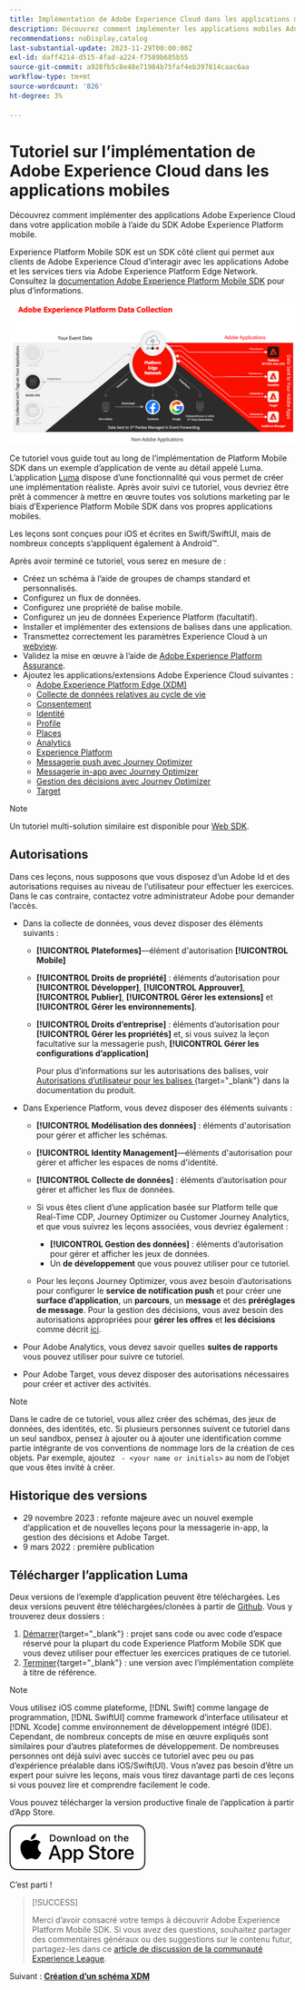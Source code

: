 ```yaml
---
title: Implémentation de Adobe Experience Cloud dans les applications mobiles - Présentation du tutoriel
description: Découvrez comment implémenter les applications mobiles Adobe Experience Cloud. Ce tutoriel vous guide tout au long de l'implémentation des applications Experience Cloud dans un exemple d'application Swift.
recommendations: noDisplay,catalog
last-substantial-update: 2023-11-29T00:00:00Z
exl-id: daff4214-d515-4fad-a224-f7589b685b55
source-git-commit: a928fb5c8e48e71984b75faf4eb397814caac6aa
workflow-type: tm+mt
source-wordcount: '826'
ht-degree: 3%

---
```


# Tutoriel sur l’implémentation de Adobe Experience Cloud dans les applications mobiles

Découvrez comment implémenter des applications Adobe Experience Cloud dans votre application mobile à l’aide du SDK Adobe Experience Platform mobile.

Experience Platform Mobile SDK est un SDK côté client qui permet aux clients de Adobe Experience Cloud d’interagir avec les applications Adobe et les services tiers via Adobe Experience Platform Edge Network. Consultez la [documentation Adobe Experience Platform Mobile SDK](https://developer.adobe.com/client-sdks/home/) pour plus d’informations.

![Architecture](assets/architecture.png)


Ce tutoriel vous guide tout au long de l’implémentation de Platform Mobile SDK dans un exemple d’application de vente au détail appelé Luma. L’application [Luma](https://github.com/Adobe-Marketing-Cloud/Luma-iOS-Mobile-App) dispose d’une fonctionnalité qui vous permet de créer une implémentation réaliste. Après avoir suivi ce tutoriel, vous devriez être prêt à commencer à mettre en œuvre toutes vos solutions marketing par le biais d’Experience Platform Mobile SDK dans vos propres applications mobiles.

Les leçons sont conçues pour iOS et écrites en Swift/SwiftUI, mais de nombreux concepts s’appliquent également à Android™.

Après avoir terminé ce tutoriel, vous serez en mesure de :

* Créez un schéma à l’aide de groupes de champs standard et personnalisés.
* Configurez un flux de données.
* Configurez une propriété de balise mobile.
* Configurez un jeu de données Experience Platform (facultatif).
* Installer et implémenter des extensions de balises dans une application.
* Transmettez correctement les paramètres Experience Cloud à un [webview](web-views.md).
* Validez la mise en œuvre à l’aide de [Adobe Experience Platform Assurance](assurance.md).
* Ajoutez les applications/extensions Adobe Experience Cloud suivantes :
   * [Adobe Experience Platform Edge (XDM)](events.md)
   * [Collecte de données relatives au cycle de vie](lifecycle-data.md)
   * [Consentement](consent.md)
   * [Identité](identity.md)
   * [Profile](profile.md)
   * [Places](places.md)
   * [Analytics](analytics.md)
   * [Experience Platform](platform.md)
   * [Messagerie push avec Journey Optimizer](journey-optimizer-push.md)
   * [Messagerie in-app avec Journey Optimizer](journey-optimizer-inapp.md)
   * [Gestion des décisions avec Journey Optimizer](journey-optimizer-offers.md)
   * [Target](target.md)


>[!NOTE]
>
>Un tutoriel multi-solution similaire est disponible pour [Web SDK](../tutorial-web-sdk/overview.md).

## Autorisations

Dans ces leçons, nous supposons que vous disposez d’un Adobe Id et des autorisations requises au niveau de l’utilisateur pour effectuer les exercices. Dans le cas contraire, contactez votre administrateur Adobe pour demander l’accès.

* Dans la collecte de données, vous devez disposer des éléments suivants :
   * **[!UICONTROL Plateformes]**—élément d&#39;autorisation **[!UICONTROL Mobile]**
   * **[!UICONTROL Droits de propriété]** : éléments d’autorisation pour **[!UICONTROL Développer]**, **[!UICONTROL Approuver]**, **[!UICONTROL Publier]**, **[!UICONTROL Gérer les extensions]** et **[!UICONTROL Gérer les environnements]**.
   * **[!UICONTROL Droits d’entreprise]** : éléments d’autorisation pour **[!UICONTROL Gérer les propriétés]** et, si vous suivez la leçon facultative sur la messagerie push, **[!UICONTROL Gérer les configurations d’application]**

     Pour plus d’informations sur les autorisations des balises, voir [ Autorisations d’utilisateur pour les balises ](https://experienceleague.adobe.com/docs/experience-platform/tags/admin/user-permissions.html?lang=fr){target="_blank"} dans la documentation du produit.
* Dans Experience Platform, vous devez disposer des éléments suivants :
   * **[!UICONTROL Modélisation des données]** : éléments d&#39;autorisation pour gérer et afficher les schémas.
   * **[!UICONTROL Identity Management]**—éléments d&#39;autorisation pour gérer et afficher les espaces de noms d&#39;identité.
   * **[!UICONTROL Collecte de données]** : éléments d’autorisation pour gérer et afficher les flux de données.

   * Si vous êtes client d’une application basée sur Platform telle que Real-Time CDP, Journey Optimizer ou Customer Journey Analytics, et que vous suivrez les leçons associées, vous devriez également :
      * **[!UICONTROL Gestion des données]** : éléments d’autorisation pour gérer et afficher les jeux de données.
      * Un **de développement** que vous pouvez utiliser pour ce tutoriel.

   * Pour les leçons Journey Optimizer, vous avez besoin d’autorisations pour configurer le **service de notification push** et pour créer une **surface d’application**, un **parcours**, un **message** et des **préréglages de message**. Pour la gestion des décisions, vous avez besoin des autorisations appropriées pour **gérer les offres** et **les décisions** comme décrit [ici](https://experienceleague.adobe.com/docs/journey-optimizer/using/access-control/privacy/high-low-permissions.html?lang=en#decisions-permissions).

* Pour Adobe Analytics, vous devez savoir quelles **suites de rapports** vous pouvez utiliser pour suivre ce tutoriel.

* Pour Adobe Target, vous devez disposer des autorisations nécessaires pour créer et activer des activités.


>[!NOTE]
>
>Dans le cadre de ce tutoriel, vous allez créer des schémas, des jeux de données, des identités, etc. Si plusieurs personnes suivent ce tutoriel dans un seul sandbox, pensez à ajouter ou à ajouter une identification comme partie intégrante de vos conventions de nommage lors de la création de ces objets. Par exemple, ajoutez ` - <your name or initials>` au nom de l’objet que vous êtes invité à créer.

## Historique des versions

* 29 novembre 2023 : refonte majeure avec un nouvel exemple d’application et de nouvelles leçons pour la messagerie in-app, la gestion des décisions et Adobe Target.
* 9 mars 2022 : première publication

## Télécharger l’application Luma

Deux versions de l’exemple d’application peuvent être téléchargées. Les deux versions peuvent être téléchargées/clonées à partir de [Github](https://github.com/Adobe-Marketing-Cloud/Luma-iOS-Mobile-App). Vous y trouverez deux dossiers :


1. [Démarrer](https://github.com/Adobe-Marketing-Cloud/Luma-iOS-Mobile-App){target="_blank"} : projet sans code ou avec code d’espace réservé pour la plupart du code Experience Platform Mobile SDK que vous devez utiliser pour effectuer les exercices pratiques de ce tutoriel.
1. [Terminer](https://github.com/Adobe-Marketing-Cloud/Luma-iOS-Mobile-App){target="_blank"} : une version avec l’implémentation complète à titre de référence.

>[!NOTE]
>
>Vous utilisez iOS comme plateforme, [!DNL Swift] comme langage de programmation, [!DNL SwiftUI] comme framework d’interface utilisateur et [!DNL Xcode] comme environnement de développement intégré (IDE). Cependant, de nombreux concepts de mise en œuvre expliqués sont similaires pour d’autres plateformes de développement. De nombreuses personnes ont déjà suivi avec succès ce tutoriel avec peu ou pas d’expérience préalable dans iOS/Swift(UI). Vous n’avez pas besoin d’être un expert pour suivre les leçons, mais vous tirez davantage parti de ces leçons si vous pouvez lire et comprendre facilement le code.


Vous pouvez télécharger la version productive finale de l’application à partir d’App Store.

[![Télécharger](assets/download-app.svg)](https://apps.apple.com/us/app/luma-app/id6466588487)


C’est parti !

>[!SUCCESS]
>
>Merci d’avoir consacré votre temps à découvrir Adobe Experience Platform Mobile SDK. Si vous avez des questions, souhaitez partager des commentaires généraux ou des suggestions sur le contenu futur, partagez-les dans ce [article de discussion de la communauté Experience League](https://experienceleaguecommunities.adobe.com/t5/adobe-experience-platform-data/tutorial-discussion-implement-adobe-experience-cloud-in-mobile/td-p/443796).

Suivant : **[Création d’un schéma XDM](create-schema.md)**
